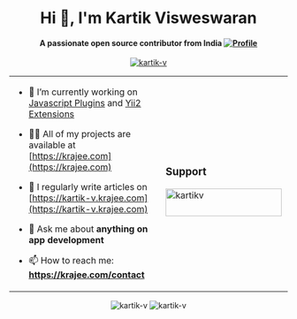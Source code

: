 <div align="center">

# Hi 👋, I'm Kartik Visweswaran

#### A passionate open source contributor from India [![Profile](https://komarev.com/ghpvc/?username=kartik-v&label=Profile%20views&color=0e75b6&style=flat)](https://github.com/kartik-v)

<a href="https://github.com/ryo-ma/github-profile-trophy"><img src="https://github-profile-trophy.vercel.app/?username=kartik-v" alt="kartik-v" /></a>

</div>

<table align="center"><tr><td>

- 🔭 I’m currently working on [Javascript Plugins](https://plugins.krajee.com) and [Yii2 Extensions](https://demos.krajee.com)

- 👨‍💻 All of my projects are available at [https://krajee.com](https://krajee.com)

- 📝 I regularly write articles on [https://kartik-v.krajee.com](https://kartik-v.krajee.com)

- 💬 Ask me about **anything on app development**

- 📫 How to reach me: **https://krajee.com/contact**

</td><td>

### Support
<p><a href="https://www.buymeacoffee.com/kartikv"> <img align="left" src="https://cdn.buymeacoffee.com/buttons/v2/default-yellow.png" height="50" width="210" alt="kartikv" /></a></p><br><br>

</td></tr></table>

<p align="center">

<img src="https://github-readme-stats.vercel.app/api?username=kartik-v&show_icons=true&locale=en" alt="kartik-v" />
<img src="https://github-readme-streak-stats.herokuapp.com/?user=kartik-v&" alt="kartik-v" />

</p>
